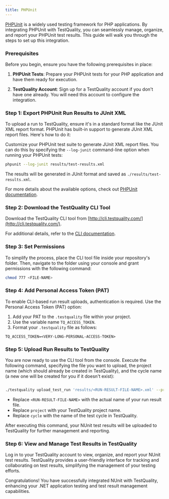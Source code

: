 ```yaml
---
title: PHPUnit 
---
```


[PHPUnit](https://phpunit.de/) is a widely used testing framework for PHP applications. By integrating PHPUnit with TestQuality, you can seamlessly manage, organize, and report your PHPUnit test results. This guide will walk you through the steps to set up this integration.

### Prerequisites

Before you begin, ensure you have the following prerequisites in place:

1. **PHPUnit Tests**: Prepare your PHPUnit tests for your PHP application and have them ready for execution.

2. **TestQuality Account**: Sign up for a TestQuality account if you don't have one already. You will need this account to configure the integration.

### Step 1: Export PHPUnit Run Results to JUnit XML

To upload a run to TestQuality, ensure it's in a standard format like the JUnit XML report format. PHPUnit has built-in support to generate JUnit XML report files. Here's how to do it:

Customize your PHPUnit test suite to generate JUnit XML report files. You can do this by specifying the `--log-junit` command-line option when running your PHPUnit tests:

```bash
phpunit --log-junit results/test-results.xml
```

The results will be generated in JUnit format and saved as `./results/test-results.xml`. 

For more details about the available options, check out [PHPUnit documentation](https://docs.phpunit.de/en/10.5/textui.html#logging).

### Step 2: Download the TestQuality CLI Tool

Download the TestQuality CLI tool from [http://cli.testquality.com/](http://cli.testquality.com/).

For additional details, refer to the [CLI documentation](testquality_cli).

### Step 3: Set Permissions

To simplify the process, place the CLI tool file inside your repository's folder. Then, navigate to the folder using your console and grant permissions with the following command:

```bash
chmod 777 <FILE-NAME>
```
### Step 4: Add Personal Access Token (PAT)

To enable CLI-based run result uploads, authentication is required. Use the Personal Access Token (PAT) option:

1. Add your PAT to the `.testquality` file within your project.
2. Use the variable name `TQ_ACCESS_TOKEN`.
3. Format your `.testquality` file as follows:

```plaintext
TQ_ACCESS_TOKEN=<VERY-LONG-PERSONAL-ACCESS-TOKEN>
```
### Step 5: Upload Run Results to TestQuality

You are now ready to use the CLI tool from the console. Execute the following command, specifying the file you want to upload, the project name (which should already be created in TestQuality), and the cycle name (a new one will be created for you if it doesn't exist):

```bash

./testquality upload_test_run 'results/<RUN-RESULT-FILE-NAME>.xml' --project_name=project --plan_name=cycle
```
- Replace `<RUN-RESULT-FILE-NAME>` with the actual name of your run result file.
- Replace `project` with your TestQuality project name.
- Replace `cycle` with the name of the test cycle in TestQuality.


After executing this command, your NUnit test results will be uploaded to TestQuality for further management and reporting.

### Step 6: View and Manage Test Results in TestQuality

Log in to your TestQuality account to view, organize, and report your NUnit test results. TestQuality provides a user-friendly interface for tracking and collaborating on test results, simplifying the management of your testing efforts.

Congratulations! You have successfully integrated NUnit with TestQuality, enhancing your .NET application testing and test result management capabilities.
